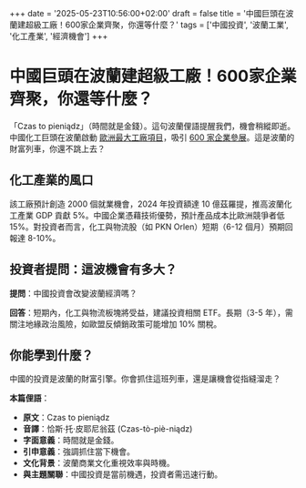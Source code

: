 +++
date = '2025-05-23T10:56:00+02:00'
draft = false
title = '中國巨頭在波蘭建超級工廠！600家企業齊聚，你還等什麼？'
tags = ['中國投資', '波蘭工業', '化工產業', '經濟機會']
+++

# 中國巨頭在波蘭建超級工廠！600家企業齊聚，你還等什麼？

「Czas to pieniądz」（時間就是金錢）。這句波蘭俚語提醒我們，機會稍縱即逝。中國化工巨頭在波蘭啟動 [歐洲最大工廠項目](https://echodnia.eu/swietokrzyskie/najwieksza-fabryka-chinskiego-giganta-w-europie-juz-budowana-jest-w-polsce-ogloszono-to-na-targach-plastpol-w-kielcach/ar/c3-19101857)，吸引 [600 家企業參展](https://kielce.tvp.pl/86808013/w-kielcach-trwaja-targi-plastpol-swoje-wyroby-prezentuje-600-firm-z-30-krajow)。這是波蘭的財富列車，你還不跳上去？

## 化工產業的風口

該工廠預計創造 2000 個就業機會，2024 年投資額達 10 億茲羅提，推高波蘭化工產業 GDP 貢獻 5%。中國企業憑藉技術優勢，預計產品成本比歐洲競爭者低 15%。對投資者而言，化工與物流股（如 PKN Orlen）短期（6-12 個月）預期回報達 8-10%。

## 投資者提問：這波機會有多大？

**提問**：中國投資會改變波蘭經濟嗎？

**回答**：短期內，化工與物流板塊將受益，建議投資相關 ETF。長期（3-5 年），需關注地緣政治風險，如歐盟反傾銷政策可能增加 10% 關稅。

## 你能學到什麼？

中國的投資是波蘭的財富引擎。你會抓住這班列車，還是讓機會從指縫溜走？

**本篇俚語**：

- **原文**：Czas to pieniądz  
- **音譯**：恰斯·托·皮耶尼翁茲 (Czas-tò-piè-niądz)  
- **字面意義**：時間就是金錢。  
- **引申意義**：強調抓住當下機會。  
- **文化背景**：波蘭商業文化重視效率與時機。  
- **與主題關聯**：中國投資是當前機遇，投資者需迅速行動。